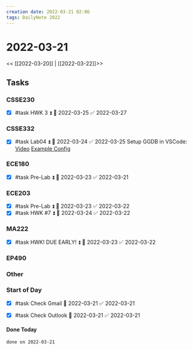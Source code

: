 ```yaml
---
creation date: 2022-03-21 02:06
tags: DailyNote 2022
---
```



# 2022-03-21

<< [[2022-03-20]] | [[2022-03-22]]>>

## Tasks

### CSSE230
- [x] #task HWK 3 ⏫ 📅 2022-03-25 ✅ 2022-03-27

### CSSE332
- [x] #task Lab04 ⏫ 📅 2022-03-24 ✅ 2022-03-25
Setup GGDB in VSCode:
[Video](https://www.youtube.com/watch?v=Gw0Ig8XSkbo)
[Example Config](https://gist.github.com/nouredd2/349855e034fb4258f9fec015437c212b)


### ECE180
- [x] #task Pre-Lab ⏫ 📅 2022-03-23 ✅ 2022-03-21

### ECE203
- [x] #task Pre-Lab ⏫ 📅 2022-03-23 ✅ 2022-03-22
- [x] #task HWK #7 ⏫ 📅 2022-03-24 ✅ 2022-03-22

### MA222
- [x] #task HWK! DUE EARLY! ⏫ 📅 2022-03-23 ✅ 2022-03-22

### EP490

### Other

### Start of Day
- [x] #task Check Gmail 📅 2022-03-21 ✅ 2022-03-21
- [x] #task Check Outlook 📅 2022-03-21 ✅ 2022-03-21




#### Done Today

```tasks
done on 2022-03-21
```